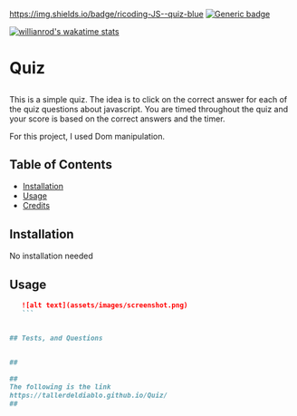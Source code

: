https://img.shields.io/badge/ricoding-JS--quiz-blue
[![Generic badge](https://img.shields.io/badge/<SUBJECT>-<STATUS>-<COLOR>.svg)](https://shields.io/)

[![willianrod's wakatime stats](https://github-readme-stats.vercel.app/api/wakatime?tallerdeldiablo)](https://github.com/anuraghazra/github-readme-stats)
# Quiz

##
This is a simple quiz. The idea is to click on the correct answer for each of the quiz questions about javascript.
You are timed throughout the quiz and your score is based on the correct answers and the timer.

For this project, I used Dom manipulation.

## Table of Contents 
- [Installation](#installation)
- [Usage](#usage)
- [Credits](#credits)


## Installation

No installation needed

## Usage

 ```md
    ![alt text](assets/images/screenshot.png)
    ```


## Tests, and Questions


##

##
The following is the link
https://tallerdeldiablo.github.io/Quiz/
##

